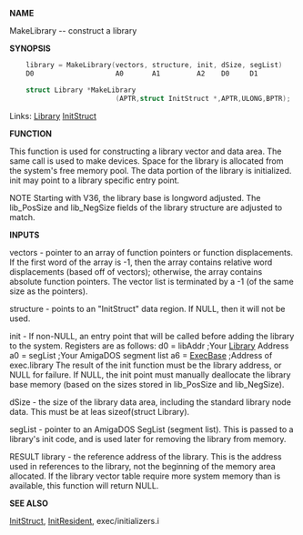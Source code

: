 
**NAME**

MakeLibrary -- construct a library

**SYNOPSIS**

```c
    library = MakeLibrary(vectors, structure, init, dSize, segList)
    D0                    A0       A1         A2    D0     D1

    struct Library *MakeLibrary
                          (APTR,struct InitStruct *,APTR,ULONG,BPTR);

```
Links: [Library](_OOYC) [InitStruct](InitStruct) 

**FUNCTION**

This function is used for constructing a library vector and data
area.  The same call is used to make devices.  Space for the library
is allocated from the system's free memory pool.  The data portion of
the library is initialized.  init may point to a library specific
entry point.

NOTE
Starting with V36, the library base is longword adjusted.  The
lib_PosSize and lib_NegSize fields of the library structure are
adjusted to match.

**INPUTS**

vectors - pointer to an array of function pointers or function
displacements.  If the first word of the array is -1, then
the array contains relative word displacements (based off
of vectors); otherwise, the array contains absolute
function pointers. The vector list is terminated by a -1
(of the same size as the pointers).

structure - points to an &#034;InitStruct&#034; data region.  If NULL,
then it will not be used.

init -  If non-NULL, an entry point that will be called before adding
the library to the system.  Registers are as follows:
d0 = libAddr    ;Your [Library](_OOYC) Address
a0 = segList    ;Your AmigaDOS segment list
a6 = [ExecBase](_OOYE)  ;Address of exec.library
The result of the init function must be the library address,
or NULL for failure.   If NULL, the init point must manually
deallocate the library base memory (based on the sizes stored
in lib_PosSize and lib_NegSize).

dSize - the size of the library data area, including the
standard library node data.  This must be at leas
sizeof(struct Library).

segList - pointer to an AmigaDOS SegList (segment list).
This is passed to a library's init code, and is used later
for removing the library from memory.

RESULT
library - the reference address of the library.  This is the
address used in references to the library, not the
beginning of the memory area allocated.  If the library
vector table require more system memory than is
available, this function will return NULL.

**SEE ALSO**

[InitStruct](InitStruct), [InitResident](InitResident), exec/initializers.i
